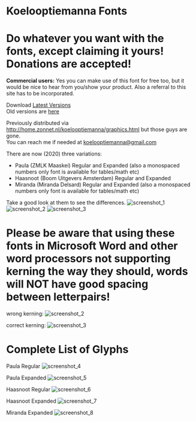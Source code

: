# Koelooptiemanna Fonts
# Do whatever you want with the fonts, except claiming it yours! **Donations are accepted!**  
**Commercial users:** Yes you can make use of this font for free too, but it would be nice to hear from you/show your product. Also a referral to this site has to be incorporated.

Download [Latest Versions](/Generated_Fonts/SchoolKX_2020.zip)  
Old versions are [here](/Generated_Fonts/Old/school.zip)  

Previously distributed via http://home.zonnet.nl/koelooptiemanna/graphics.html
but those guys are gone.  
You can reach me if needed at koelooptiemanna@gmail.com  

There are now (2020) three variations:
- Paula (ZMLK Maaskei) Regular and Expanded (also a monospaced numbers only font is available for tables/math etc)
- Haasnoot (Boom Uitgevers Amsterdam) Regular and Expanded
- Miranda (Miranda Delsard) Regular and Expanded (also a monospaced numbers only font is available for tables/math etc)

Take a good look at them to see the differences.
![screenshot_1](/images/overzicht.jpg?raw=true "overview 1")
![screenshot_2](/images/overzicht_2.jpg?raw=true "overview 2")
![screenshot_3](/images/nummers.jpg?raw=true "numbers")

# Please be aware that using these fonts in Microsoft Word and other word processors not supporting kerning the way they should, words will NOT have good spacing between letterpairs!
wrong kerning:
![screenshot_2](/images/fout.jpg?raw=true "Wrong Kerning (MS Word)")

correct kerning:
![screenshot_3](/images/goed.jpg?raw=true "Correct Kerning (Adobe Illustrator)")


# Complete List of Glyphs
Paula Regular
![screenshot_4](/images/paula_regular.jpg?raw=true "Paula Regular")

Paula Expanded
![screenshot_5](/images/paula_expanded.jpg?raw=true "Paula Expanded")

Haasnoot Regular
![screenshot_6](/images/haasnoot_regular.jpg?raw=true "Haasnoot Regular")

Haasnoot Expanded
![screenshot_7](/images/haasnoot_expanded.jpg?raw=true "Haasnoot Expanded")

Miranda Expanded
![screenshot_8](/images/miranda_expanded.jpg?raw=true "Miranda Expanded")
